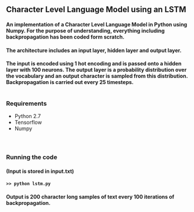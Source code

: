 ## Character Level Language Model using an LSTM

#### An implementation of a Character Level Language Model in Python using Numpy. For the purpose of understanding, everything including backpropagation has been coded form scratch.

#### The architecture includes an input layer, hidden layer and output layer.

#### The input is encoded using 1 hot encoding and is passed onto a hidden layer with 100 neurons. The output layer is a probability distribution over the vocabulary and an output character is sampled from this distribution. Backpropagation is carried out every 25 timesteps. </br> </br>

### Requirements
* Python 2.7
* Tensorflow
* Numpy
#### </br>
### Running the code

#### (Input is stored in input.txt)

#### ```>> python lstm.py```

#### Output is 200 character long samples of text every 100 iterations of backpropagation.

